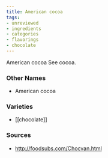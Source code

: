 ```yaml
---
title: American cocoa
tags:
- unreviewed
- ingredients
- categories
- flavorings
- chocolate
---
```

American cocoa See cocoa.

### Other Names

* American cocoa

### Varieties

* [[chocolate]]

### Sources
* http://foodsubs.com/Chocvan.html
